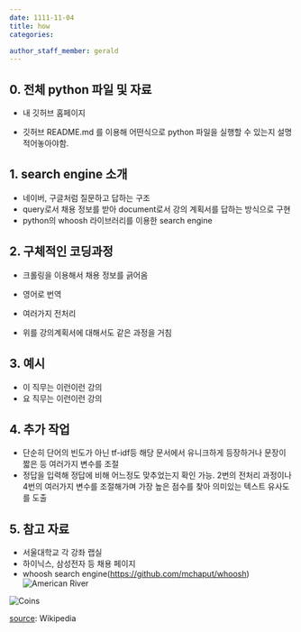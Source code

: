 ```yaml
---
date: 1111-11-04
title: how
categories:

author_staff_member: gerald
---
```

## 0. 전체 python 파일 및 자료

- 내 깃허브 홈페이지   
+ 깃허브 README.md 를 이용해 어떤식으로 python 파일을 실행할 수 있는지 설명 적어놓아야함.


## 1. search engine 소개

- 네이버, 구글처럼 질문하고 답하는 구조
- query로서 채용 정보를 받아 document로서 강의 계획서를 답하는 방식으로 구현
- python의 whoosh 라이브러리를 이용한 search engine

## 2. 구체적인 코딩과정

- 크롤링을 이용해서 채용 정보를 긁어옴
- 영어로 번역
- 여러가지 전처리

- 위를 강의계획서에 대해서도 같은 과정을 거침

## 3. 예시

- 이 직무는 이런이런 강의
- 요 직무는 이런이런 강의

## 4. 추가 작업

- 단순히 단어의 빈도가 아닌 tf-idf등 해당 문서에서 유니크하게 등장하거나 문장이 짧은 등 여러가지 변수를 조절
- 정답을 입력해 정답에 비해 어느정도 맞추었는지 확인 가능. 2번의 전처리 과정이나 4번의 여러가지 변수를 조절해가며 가장 높은 점수를 찾아 의미있는 텍스트 유사도를 도출


## 5. 참고 자료

- 서울대학교 각 강좌 랩실
- 하이닉스, 삼성전자 등 채용 페이지
- whoosh search engine(https://github.com/mchaput/whoosh)
![American River](https://source.unsplash.com/random/1500x1146)



![Coins](https://source.unsplash.com/random/1500x1147)



[source](https://en.wikipedia.org/wiki/Sales_effectiveness): Wikipedia
